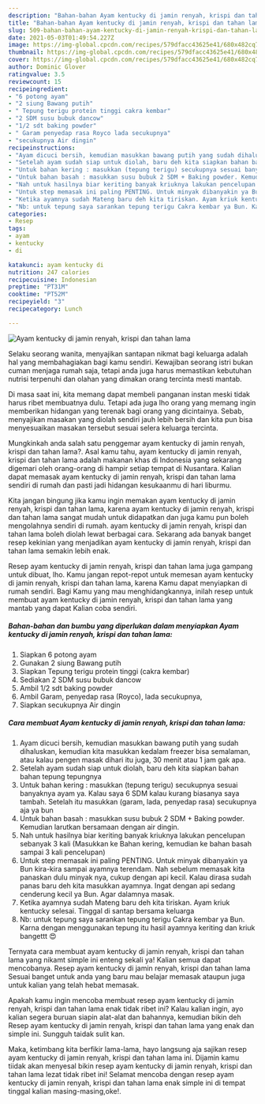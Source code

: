 ```yaml
---
description: "Bahan-bahan Ayam kentucky di jamin renyah, krispi dan tahan lama yang lezat dan Mudah Dibuat"
title: "Bahan-bahan Ayam kentucky di jamin renyah, krispi dan tahan lama yang lezat dan Mudah Dibuat"
slug: 509-bahan-bahan-ayam-kentucky-di-jamin-renyah-krispi-dan-tahan-lama-yang-lezat-dan-mudah-dibuat
date: 2021-05-03T01:49:54.227Z
image: https://img-global.cpcdn.com/recipes/579dfacc43625e41/680x482cq70/ayam-kentucky-di-jamin-renyah-krispi-dan-tahan-lama-foto-resep-utama.jpg
thumbnail: https://img-global.cpcdn.com/recipes/579dfacc43625e41/680x482cq70/ayam-kentucky-di-jamin-renyah-krispi-dan-tahan-lama-foto-resep-utama.jpg
cover: https://img-global.cpcdn.com/recipes/579dfacc43625e41/680x482cq70/ayam-kentucky-di-jamin-renyah-krispi-dan-tahan-lama-foto-resep-utama.jpg
author: Dominic Glover
ratingvalue: 3.5
reviewcount: 15
recipeingredient:
- "6 potong ayam"
- "2 siung Bawang putih"
- " Tepung terigu protein tinggi cakra kembar"
- "2 SDM susu bubuk dancow"
- "1/2 sdt baking powder"
- " Garam penyedap rasa Royco lada secukupnya"
- "secukupnya Air dingin"
recipeinstructions:
- "Ayam dicuci bersih, kemudian masukkan bawang putih yang sudah dihaluskan, kemudian kita masukkan kedalam freezer bisa semalaman, atau kalau pengen masak dihari itu juga, 30 menit atau 1 jam gak apa."
- "Setelah ayam sudah siap untuk diolah, baru deh kita siapkan bahan bahan tepung tepungnya"
- "Untuk bahan kering : masukkan (tepung terigu) secukupnya sesuai banyaknya ayam ya. Kalau saya 6 SDM kalau kurang biasanya saya tambah. Setelah itu masukkan (garam, lada, penyedap rasa) secukupnya aja ya bun"
- "Untuk bahan basah : masukkan susu bubuk 2 SDM + Baking powder. Kemudian larutkan bersamaan dengan air dingin."
- "Nah untuk hasilnya biar keriting banyak kriuknya lakukan pencelupan sebanyak 3 kali (Masukkan ke Bahan kering, kemudian ke bahan basah sampai 3 kali pencelupan)"
- "Untuk step memasak ini paling PENTING. Untuk minyak dibanyakin ya Bun kira-kira sampai ayamnya terendam. Nah sebelum memasak kita panaskan dulu minyak nya, cukup dengan api kecil. Kalau dirasa sudah panas baru deh kita masukkan ayamnya. Ingat dengan api sedang cenderung kecil ya Bun. Agar dalamnya masak."
- "Ketika ayamnya sudah Mateng baru deh kita tiriskan. Ayam kriuk kentucky selesai. Tinggal di santap bersama keluarga"
- "Nb: untuk tepung saya sarankan tepung terigu Cakra kembar ya Bun. Karna dengan menggunakan tepung itu hasil ayamnya keriting dan kriuk bangettt 😍"
categories:
- Resep
tags:
- ayam
- kentucky
- di

katakunci: ayam kentucky di 
nutrition: 247 calories
recipecuisine: Indonesian
preptime: "PT31M"
cooktime: "PT52M"
recipeyield: "3"
recipecategory: Lunch

---
```



![Ayam kentucky di jamin renyah, krispi dan tahan lama](https://img-global.cpcdn.com/recipes/579dfacc43625e41/680x482cq70/ayam-kentucky-di-jamin-renyah-krispi-dan-tahan-lama-foto-resep-utama.jpg)

Selaku seorang wanita, menyajikan santapan nikmat bagi keluarga adalah hal yang membahagiakan bagi kamu sendiri. Kewajiban seorang istri bukan cuman menjaga rumah saja, tetapi anda juga harus memastikan kebutuhan nutrisi terpenuhi dan olahan yang dimakan orang tercinta mesti mantab.

Di masa  saat ini, kita memang dapat membeli panganan instan meski tidak harus ribet membuatnya dulu. Tetapi ada juga lho orang yang memang ingin memberikan hidangan yang terenak bagi orang yang dicintainya. Sebab, menyajikan masakan yang diolah sendiri jauh lebih bersih dan kita pun bisa menyesuaikan masakan tersebut sesuai selera keluarga tercinta. 



Mungkinkah anda salah satu penggemar ayam kentucky di jamin renyah, krispi dan tahan lama?. Asal kamu tahu, ayam kentucky di jamin renyah, krispi dan tahan lama adalah makanan khas di Indonesia yang sekarang digemari oleh orang-orang di hampir setiap tempat di Nusantara. Kalian dapat memasak ayam kentucky di jamin renyah, krispi dan tahan lama sendiri di rumah dan pasti jadi hidangan kesukaanmu di hari liburmu.

Kita jangan bingung jika kamu ingin memakan ayam kentucky di jamin renyah, krispi dan tahan lama, karena ayam kentucky di jamin renyah, krispi dan tahan lama sangat mudah untuk didapatkan dan juga kamu pun boleh mengolahnya sendiri di rumah. ayam kentucky di jamin renyah, krispi dan tahan lama boleh diolah lewat berbagai cara. Sekarang ada banyak banget resep kekinian yang menjadikan ayam kentucky di jamin renyah, krispi dan tahan lama semakin lebih enak.

Resep ayam kentucky di jamin renyah, krispi dan tahan lama juga gampang untuk dibuat, lho. Kamu jangan repot-repot untuk memesan ayam kentucky di jamin renyah, krispi dan tahan lama, karena Kamu dapat menyiapkan di rumah sendiri. Bagi Kamu yang mau menghidangkannya, inilah resep untuk membuat ayam kentucky di jamin renyah, krispi dan tahan lama yang mantab yang dapat Kalian coba sendiri.

<!--inarticleads1-->

##### Bahan-bahan dan bumbu yang diperlukan dalam menyiapkan Ayam kentucky di jamin renyah, krispi dan tahan lama:

1. Siapkan 6 potong ayam
1. Gunakan 2 siung Bawang putih
1. Siapkan  Tepung terigu protein tinggi (cakra kembar)
1. Sediakan 2 SDM susu bubuk dancow
1. Ambil 1/2 sdt baking powder
1. Ambil  Garam, penyedap rasa (Royco), lada secukupnya,
1. Siapkan secukupnya Air dingin




<!--inarticleads2-->

##### Cara membuat Ayam kentucky di jamin renyah, krispi dan tahan lama:

1. Ayam dicuci bersih, kemudian masukkan bawang putih yang sudah dihaluskan, kemudian kita masukkan kedalam freezer bisa semalaman, atau kalau pengen masak dihari itu juga, 30 menit atau 1 jam gak apa.
1. Setelah ayam sudah siap untuk diolah, baru deh kita siapkan bahan bahan tepung tepungnya
1. Untuk bahan kering : masukkan (tepung terigu) secukupnya sesuai banyaknya ayam ya. Kalau saya 6 SDM kalau kurang biasanya saya tambah. Setelah itu masukkan (garam, lada, penyedap rasa) secukupnya aja ya bun
1. Untuk bahan basah : masukkan susu bubuk 2 SDM + Baking powder. Kemudian larutkan bersamaan dengan air dingin.
1. Nah untuk hasilnya biar keriting banyak kriuknya lakukan pencelupan sebanyak 3 kali (Masukkan ke Bahan kering, kemudian ke bahan basah sampai 3 kali pencelupan)
1. Untuk step memasak ini paling PENTING. Untuk minyak dibanyakin ya Bun kira-kira sampai ayamnya terendam. Nah sebelum memasak kita panaskan dulu minyak nya, cukup dengan api kecil. Kalau dirasa sudah panas baru deh kita masukkan ayamnya. Ingat dengan api sedang cenderung kecil ya Bun. Agar dalamnya masak.
1. Ketika ayamnya sudah Mateng baru deh kita tiriskan. Ayam kriuk kentucky selesai. Tinggal di santap bersama keluarga
1. Nb: untuk tepung saya sarankan tepung terigu Cakra kembar ya Bun. Karna dengan menggunakan tepung itu hasil ayamnya keriting dan kriuk bangettt 😍




Ternyata cara membuat ayam kentucky di jamin renyah, krispi dan tahan lama yang nikamt simple ini enteng sekali ya! Kalian semua dapat mencobanya. Resep ayam kentucky di jamin renyah, krispi dan tahan lama Sesuai banget untuk anda yang baru mau belajar memasak ataupun juga untuk kalian yang telah hebat memasak.

Apakah kamu ingin mencoba membuat resep ayam kentucky di jamin renyah, krispi dan tahan lama enak tidak ribet ini? Kalau kalian ingin, ayo kalian segera buruan siapin alat-alat dan bahannya, kemudian bikin deh Resep ayam kentucky di jamin renyah, krispi dan tahan lama yang enak dan simple ini. Sungguh taidak sulit kan. 

Maka, ketimbang kita berfikir lama-lama, hayo langsung aja sajikan resep ayam kentucky di jamin renyah, krispi dan tahan lama ini. Dijamin kamu tiidak akan menyesal bikin resep ayam kentucky di jamin renyah, krispi dan tahan lama lezat tidak ribet ini! Selamat mencoba dengan resep ayam kentucky di jamin renyah, krispi dan tahan lama enak simple ini di tempat tinggal kalian masing-masing,oke!.

